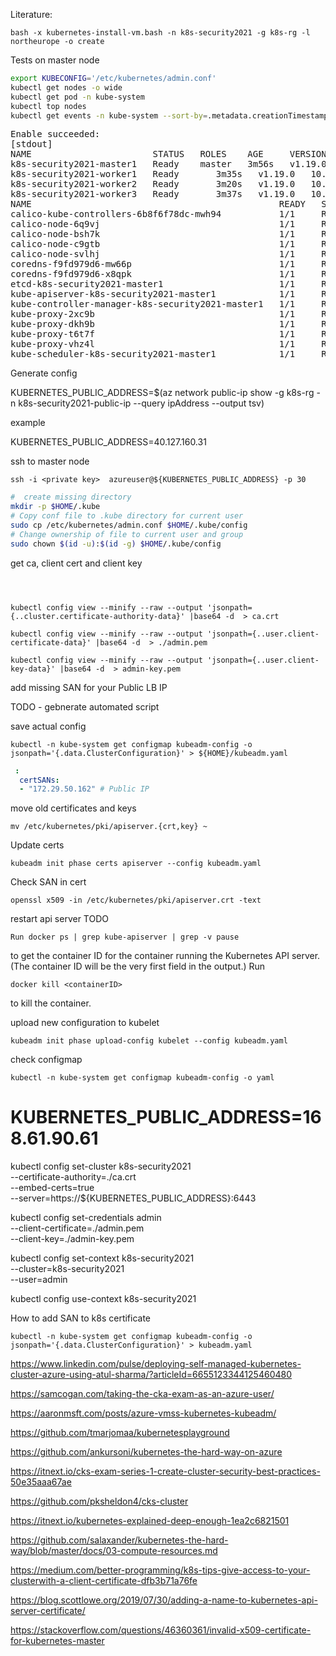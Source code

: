 Literature:


```
bash -x kubernetes-install-vm.bash -n k8s-security2021 -g k8s-rg -l northeurope -o create
```

Tests on master node

```bash
export KUBECONFIG='/etc/kubernetes/admin.conf'
kubectl get nodes -o wide
kubectl get pod -n kube-system
kubectl top nodes
kubectl get events -n kube-system --sort-by=.metadata.creationTimestamp
```

<pre>
Enable succeeded: 
[stdout]
NAME                       STATUS   ROLES    AGE     VERSION   INTERNAL-IP   EXTERNAL-IP   OS-IMAGE             KERNEL-VERSION     CONTAINER-RUNTIME
k8s-security2021-master1   Ready    master   3m56s   v1.19.0   10.240.0.4    <none>        Ubuntu 18.04.5 LTS   5.4.0-1036-azure   docker://19.3.6
k8s-security2021-worker1   Ready    <none>   3m35s   v1.19.0   10.240.0.5    <none>        Ubuntu 18.04.5 LTS   5.4.0-1036-azure   docker://19.3.6
k8s-security2021-worker2   Ready    <none>   3m20s   v1.19.0   10.240.0.6    <none>        Ubuntu 18.04.5 LTS   5.4.0-1036-azure   docker://19.3.6
k8s-security2021-worker3   Ready    <none>   3m37s   v1.19.0   10.240.0.7    <none>        Ubuntu 18.04.5 LTS   5.4.0-1036-azure   docker://19.3.6
NAME                                               READY   STATUS    RESTARTS   AGE
calico-kube-controllers-6b8f6f78dc-mwh94           1/1     Running   0          3m39s
calico-node-6q9vj                                  1/1     Running   0          3m38s
calico-node-bsh7k                                  1/1     Running   0          3m39s
calico-node-c9gtb                                  1/1     Running   0          110s
calico-node-svlhj                                  1/1     Running   0          3m36s
coredns-f9fd979d6-mw66p                            1/1     Running   0          3m39s
coredns-f9fd979d6-x8qpk                            1/1     Running   0          3m39s
etcd-k8s-security2021-master1                      1/1     Running   0          3m54s
kube-apiserver-k8s-security2021-master1            1/1     Running   0          3m54s
kube-controller-manager-k8s-security2021-master1   1/1     Running   2          3m54s
kube-proxy-2xc9b                                   1/1     Running   0          110s
kube-proxy-dkh9b                                   1/1     Running   0          3m36s
kube-proxy-t6t7f                                   1/1     Running   0          3m38s
kube-proxy-vhz4l                                   1/1     Running   0          3m39s
kube-scheduler-k8s-security2021-master1            1/1     Running   2          3m54s
</pre>


Generate config

KUBERNETES_PUBLIC_ADDRESS=$(az network public-ip show -g k8s-rg -n k8s-security2021-public-ip --query ipAddress --output tsv)

example

KUBERNETES_PUBLIC_ADDRESS=40.127.160.31

ssh to master node
```
ssh -i <private key>  azureuser@${KUBERNETES_PUBLIC_ADDRESS} -p 30 
```

```bash
#  create missing directory
mkdir -p $HOME/.kube
# Copy conf file to .kube directory for current user
sudo cp /etc/kubernetes/admin.conf $HOME/.kube/config
# Change ownership of file to current user and group
sudo chown $(id -u):$(id -g) $HOME/.kube/config
```

get ca, client cert and client key

```



kubectl config view --minify --raw --output 'jsonpath={..cluster.certificate-authority-data}' |base64 -d  > ca.crt

kubectl config view --minify --raw --output 'jsonpath={..user.client-certificate-data}' |base64 -d  > ./admin.pem

kubectl config view --minify --raw --output 'jsonpath={..user.client-key-data}' |base64 -d  > admin-key.pem

```

add missing SAN for your Public LB IP

TODO - gebnerate automated script

save actual config
```
kubectl -n kube-system get configmap kubeadm-config -o jsonpath='{.data.ClusterConfiguration}' > ${HOME}/kubeadm.yaml
```
```yaml
 :
  certSANs:
  - "172.29.50.162" # Public IP 
```

move old certificates and keys
```
mv /etc/kubernetes/pki/apiserver.{crt,key} ~
```

Update certs
```
kubeadm init phase certs apiserver --config kubeadm.yaml
```

Check SAN in cert

```
openssl x509 -in /etc/kubernetes/pki/apiserver.crt -text
```

restart api  server TODO
```
Run docker ps | grep kube-apiserver | grep -v pause 
```
to get the container ID for the container running the Kubernetes API server. (The container ID will be the very first field in the output.)
Run 
```
docker kill <containerID> 
```
to kill the container.

upload new configuration to kubelet  
```
kubeadm init phase upload-config kubelet --config kubeadm.yaml
```
check configmap
```
kubectl -n kube-system get configmap kubeadm-config -o yaml
```


# KUBERNETES_PUBLIC_ADDRESS=168.61.90.61

kubectl config set-cluster k8s-security2021 \
  --certificate-authority=./ca.crt \
  --embed-certs=true \
  --server=https://${KUBERNETES_PUBLIC_ADDRESS}:6443

kubectl config set-credentials admin \
  --client-certificate=./admin.pem \
  --client-key=./admin-key.pem

kubectl config set-context k8s-security2021 \
  --cluster=k8s-security2021 \
  --user=admin

kubectl config use-context k8s-security2021

How to add SAN to k8s certificate

```
kubectl -n kube-system get configmap kubeadm-config -o jsonpath='{.data.ClusterConfiguration}' > kubeadm.yaml
```



https://www.linkedin.com/pulse/deploying-self-managed-kubernetes-cluster-azure-using-atul-sharma/?articleId=6655123344125460480

https://samcogan.com/taking-the-cka-exam-as-an-azure-user/

https://aaronmsft.com/posts/azure-vmss-kubernetes-kubeadm/

https://github.com/tmarjomaa/kubernetesplayground

https://github.com/ankursoni/kubernetes-the-hard-way-on-azure


https://itnext.io/cks-exam-series-1-create-cluster-security-best-practices-50e35aaa67ae

https://github.com/pksheldon4/cks-cluster

https://itnext.io/kubernetes-explained-deep-enough-1ea2c6821501


https://github.com/salaxander/kubernetes-the-hard-way/blob/master/docs/03-compute-resources.md

https://medium.com/better-programming/k8s-tips-give-access-to-your-clusterwith-a-client-certificate-dfb3b71a76fe


https://blog.scottlowe.org/2019/07/30/adding-a-name-to-kubernetes-api-server-certificate/

https://stackoverflow.com/questions/46360361/invalid-x509-certificate-for-kubernetes-master